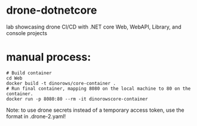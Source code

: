 # drone-dotnetcore
lab showcasing drone CI/CD with .NET core Web, WebAPI, Library, and console projects

# manual process:
```
# Build container
cd Web
docker build -t dinorows/core-container .
# Run final container, mapping 8080 on the local machine to 80 on the container.
docker run -p 8080:80 --rm -it dinorowscore-container
```

Note: to use drone secrets instead of a temporary access token, use the format in .drone-2.yaml!
